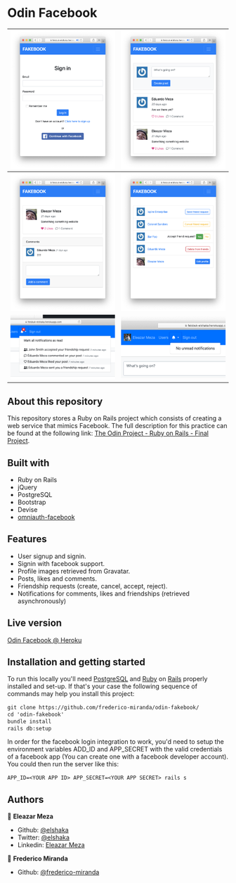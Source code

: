 # Odin Facebook

| ![screenshot #001](screenshot-001.png)  | ![screenshot #002](screenshot-002.png)
| ------------- | ------------- |
| ![screenshot #003](screenshot-003.png)  | ![screenshot #003](screenshot-004.png)  |
| ![screenshot #005](screenshot-005.png)  | ![screenshot #005](screenshot-006.png)  |

## About this repository

This repository stores a Ruby on Rails project which consists of creating a web service that mimics Facebook. The full description for this practice can be found at the following link: [The Odin Project - Ruby on Rails - Final Project](https://www.theodinproject.com/courses/ruby-on-rails/lessons/final-project).

## Built with

- Ruby on Rails
- jQuery
- PostgreSQL
- Bootstrap
- Devise
- [omniauth-facebook](https://github.com/simi/omniauth-facebook)

## Features

- User signup and signin.
- Signin with facebook support.
- Profile images retrieved from Gravatar.
- Posts, likes and comments.
- Friendship requests (create, cancel, accept, reject).
- Notifications for comments, likes and friendships (retrieved asynchronously)

## Live version

[Odin Facebook @ Heroku](https://feisbuk-elshaka.herokuapp.com)

## Installation and getting started

To run this locally you'll need [PostgreSQL](https://www.postgresql.org/) and [Ruby](ruby-lang.org) on [Rails](rubyonrails.org) properly installed and set-up. If that's your case the following sequence of commands may help you install this project:

```
git clone https://github.com/frederico-miranda/odin-fakebook/
cd 'odin-fakebook'
bundle install
rails db:setup
```

In order for the facebook login integration to work, you'd need to setup the environment variables ADD_ID and APP_SECRET with the valid credentials of a facebook app (You can create one with a facebook developer account). You could then run the server like this:

```
APP_ID=<YOUR APP ID> APP_SECRET=<YOUR APP SECRET> rails s
```

## Authors

👤 **Eleazar Meza**

- Github: [@elshaka](https://github.com/elshaka)
- Twitter: [@elshaka](https://twitter.com/elshaka)
- Linkedin: [Eleazar Meza](https://www.linkedin.com/in/elshaka/)

👤 **Frederico Miranda**

- Github: [@frederico-miranda](https://github.com/frederico-miranda/)
